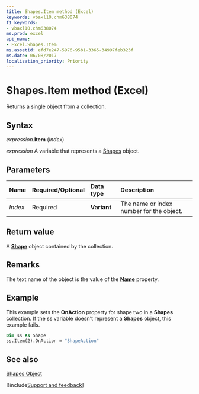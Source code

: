 ```yaml
---
title: Shapes.Item method (Excel)
keywords: vbaxl10.chm638074
f1_keywords:
- vbaxl10.chm638074
ms.prod: excel
api_name:
- Excel.Shapes.Item
ms.assetid: efd7e247-5976-95b1-3365-34997feb323f
ms.date: 06/08/2017
localization_priority: Priority
---
```



# Shapes.Item method (Excel)

Returns a single object from a collection.


## Syntax

_expression_.**Item** (_Index_)

_expression_ A variable that represents a [Shapes](./Excel.Shapes.md) object.


## Parameters



|Name|Required/Optional|Data type|Description|
|:-----|:-----|:-----|:-----|
| _Index_|Required| **Variant**|The name or index number for the object.|

## Return value

A  **[Shape](Excel.Shape.md)** object contained by the collection.


## Remarks

The text name of the object is the value of the  **[Name](Excel.Shape.Name.md)** property.


## Example

This example sets the  **OnAction** property for shape two in a **Shapes** collection. If the ss variable doesn't represent a **Shapes** object, this example fails.


```vb
Dim ss As Shape 
ss.Item(2).OnAction = "ShapeAction"
```


## See also


[Shapes Object](Excel.Shapes.md)

[!include[Support and feedback](~/includes/feedback-boilerplate.md)]